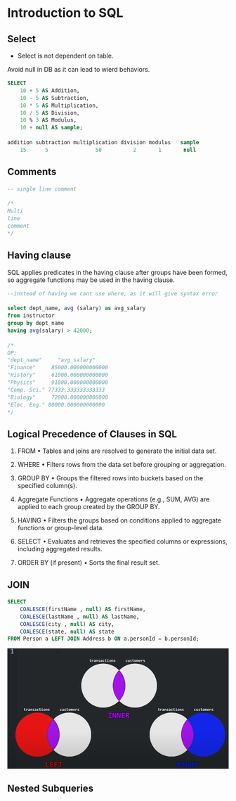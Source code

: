 # Introduction to SQL

## Select

- Select is not dependent on table.

Avoid null in DB as it can lead to wierd behaviors.

```sql
SELECT 
    10 + 5 AS Addition, 
    10 - 5 AS Subtraction, 
    10 * 5 AS Multiplication, 
    10 / 5 AS Division, 
    10 % 3 AS Modulus,
    10 + null AS sample;

addition subtraction multiplication division modulus   sample
    15      5               50          2       1       null
```

## Comments

```sql
-- single line comment

/*
Multi
line
comment
*/
```

## Having clause

SQL applies predicates in the having clause after groups have been formed, so aggregate functions may be used in
the having clause.

```sql
--instead of having we cant use where, as it will give syntax error

select dept_name, avg (salary) as avg_salary
from instructor
group by dept_name
having avg(salary) > 42000;

/*
OP:
"dept_name"     "avg_salary"
"Finance"     85000.000000000000
"History"     61000.000000000000
"Physics"     91000.000000000000
"Comp. Sci." 77333.333333333333
"Biology"     72000.000000000000
"Elec. Eng." 80000.000000000000
*/
```

## Logical Precedence of Clauses in SQL

 1. FROM
 • Tables and joins are resolved to generate the initial data set.

 2. WHERE
 • Filters rows from the data set before grouping or aggregation.

 3. GROUP BY
 • Groups the filtered rows into buckets based on the specified column(s).

 4. Aggregate Functions
 • Aggregate operations (e.g., SUM, AVG) are applied to each group created by the GROUP BY.

 5. HAVING
 • Filters the groups based on conditions applied to aggregate functions or group-level data.

 6. SELECT
 • Evaluates and retrieves the specified columns or expressions, including aggregated results.

 7. ORDER BY (if present)
 • Sorts the final result set.

## JOIN

```sql
SELECT 
    COALESCE(firstName , null) AS firstName,
    COALESCE(lastName , null) AS lastName,
    COALESCE(city , null) AS city,
    COALESCE(state, null) AS state
FROM Person a LEFT JOIN Address b ON a.personId = b.personId;
```

![join-in-sql](./img/JOIN.png)

## Nested Subqueries
